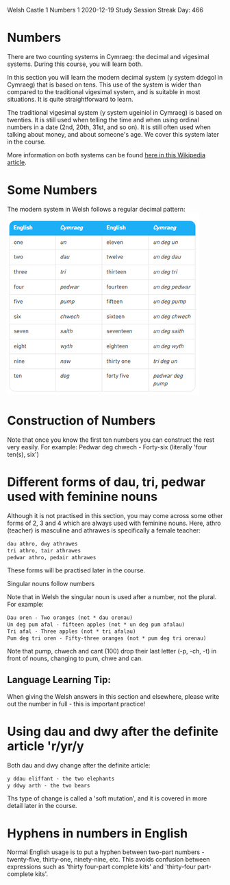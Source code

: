 Welsh 
Castle 1
Numbers 1
2020-12-19 Study Session 
Streak Day: 466

# Numbers 
There are two counting systems in Cymraeg: the decimal and vigesimal systems. During this course, you will learn both.

In this section you will learn the modern decimal system (y system ddegol in Cymraeg) that is based on tens. This use of the system is wider than compared to the traditional vigesimal system, and is suitable in most situations. It is quite straightforward to learn.

The traditional vigesimal system (y system ugeiniol in Cymraeg) is based on twenties. It is still used when telling the time and when using ordinal numbers in a date (2nd, 20th, 31st, and so on). It is still often used when talking about money, and about someone's age. We cover this system later in the course.

More information on both systems can be found [here in this Wikipedia article](https://en.wikipedia.org/wiki/Welsh_numerals).

# Some Numbers 
The modern system in Welsh follows a regular decimal pattern:
![Common Cymraeg and English number names and spellings](https://github.com/EO4wellness/T-I-L/blob/main/polyglot/gales/images/Welsh-Image-Numbers.png)

# Construction of Numbers 
Note that once you know the first ten numbers you can construct the rest very easily. For example: Pedwar deg chwech - Forty-six (literally 'four ten(s), six')

# Different forms of dau, tri, pedwar used with feminine nouns

Although it is not practised in this section, you may come across some other forms of 2, 3 and 4 which are always used with feminine nouns. Here, athro (teacher) is masculine and athrawes is specifically a female teacher:

    dau athro, dwy athrawes
    tri athro, tair athrawes
    pedwar athro, pedair athrawes

These forms will be practised later in the course.

Singular nouns follow numbers

Note that in Welsh the singular noun is used after a number, not the plural. For example:

    Dau oren - Two oranges (not * dau orenau)
    Un deg pum afal - fifteen apples (not * un deg pum afalau)
    Tri afal - Three apples (not * tri afalau)
    Pum deg tri oren - Fifty-three oranges (not * pum deg tri orenau)


Note that pump, chwech and cant (100) drop their last letter (-p, -ch, -t) in front of nouns, changing to pum, chwe and can.

## Language Learning Tip: 
When giving the Welsh answers in this section and elsewhere, please write out the number in full - this is important practice!

# Using dau and dwy after the definite article 'r/yr/y

Both dau and dwy change after the definite article:

    y ddau eliffant - the two elephants
    y ddwy arth - the two bears

Ths type of change is called a 'soft mutation', and it is covered in more detail later in the course.

# Hyphens in numbers in English

Normal English usage is to put a hyphen between two-part numbers - twenty-five, thirty-one, ninety-nine, etc. This avoids confusion between expressions such as 'thirty four-part complete kits' and 'thirty-four part-complete kits'.

